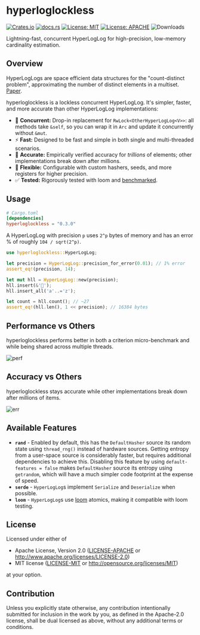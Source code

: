 # hyperloglockless
[![Crates.io](https://img.shields.io/crates/v/hyperloglockless.svg)](https://crates.io/crates/hyperloglockless)
[![docs.rs](https://docs.rs/hyperloglockless/badge.svg)](https://docs.rs/hyperloglockless)
[![License: MIT](https://img.shields.io/badge/License-MIT-blue.svg)](https://github.com/tomtomwombat/hyperloglockless/blob/main/LICENSE-MIT)
[![License: APACHE](https://img.shields.io/badge/License-Apache-blue.svg)](https://github.com/tomtomwombat/hyperloglockless/blob/main/LICENSE-APACHE)
![Downloads](https://img.shields.io/crates/d/hyperloglockless)

Lightning-fast, concurrent HyperLogLog for high-precision, low-memory cardinality estimation.

## Overview

HyperLogLogs are space efficient data structures for the "count-distinct problem", approximating the number of distinct elements in a multiset. [Paper](https://algo.inria.fr/flajolet/Publications/FlFuGaMe07.pdf).

hyperloglockless is a lockless concurrent HyperLogLog. It's simpler, faster, and more accurate than other HyperLogLog implementations:
- 🧵 **Concurrent:** Drop-in replacement for `RwLock<OtherHyperLogLog<V>>`: all methods take `&self`, so you can wrap it in `Arc` and update it concurrently without `&mut`.
- ⚡ **Fast:** Designed to be fast and simple in both single and multi-threaded scenarios.
- 🎯 **Accurate:** Empirically verified accuracy for *trillions* of elements; other implementations break down after millions.
- 🔧 **Flexible:** Configurable with custom hashers, seeds, and more registers for higher precision.
- ✅ **Tested:** Rigorously tested with loom and [benchmarked](https://github.com/tomtomwombat/bench-hyperloglogs/tree/main).

## Usage

```toml
# Cargo.toml
[dependencies]
hyperloglockless = "0.3.0"
```

A HyperLogLog with precision `p` uses `2^p` bytes of memory and has an error % of roughly `104 / sqrt(2^p)`.
```rust
use hyperloglockless::HyperLogLog;

let precision = HyperLogLog::precision_for_error(0.01); // 1% error
assert_eq!(precision, 14);

let mut hll = HyperLogLog::new(precision);
hll.insert(&'🦀');
hll.insert_all('a'..='z');

let count = hll.count(); // ~27
assert_eq!(hll.len(), 1 << precision); // 16384 bytes
```

## Performance vs Others
hyperloglockless performs better in both a criterion micro-benchmark and while being shared across multiple threads.

![perf](https://github.com/user-attachments/assets/f00d7fa6-e161-4b29-8e80-1e066c85bf65)

## Accuracy vs Others
hyperloglockless stays accurate while other implementations break down after millions of items.

![err](https://github.com/user-attachments/assets/e2caf2da-35f2-4d82-bcb7-fb32b1419071)


## Available Features

- **`rand`** - Enabled by default, this has the `DefaultHasher` source its random state using `thread_rng()` instead of hardware sources. Getting entropy from a user-space source is considerably faster, but requires additional dependencies to achieve this. Disabling this feature by using `default-features = false` makes `DefaultHasher` source its entropy using `getrandom`, which will have a much simpler code footprint at the expense of speed.
- **`serde`** - `HyperLogLog`s implement `Serialize` and `Deserialize` when possible.
- **`loom`** - `HyperLogLog`s use [loom](https://github.com/tokio-rs/loom) atomics, making it compatible with loom testing.

## License

Licensed under either of

 * Apache License, Version 2.0
   ([LICENSE-APACHE](LICENSE-APACHE) or http://www.apache.org/licenses/LICENSE-2.0)
 * MIT license
   ([LICENSE-MIT](LICENSE-MIT) or http://opensource.org/licenses/MIT)

at your option.

## Contribution

Unless you explicitly state otherwise, any contribution intentionally submitted
for inclusion in the work by you, as defined in the Apache-2.0 license, shall be
dual licensed as above, without any additional terms or conditions.
